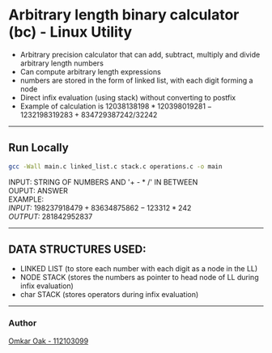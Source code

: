 # Arbitrary length binary calculator (bc) - Linux Utility
- Arbitrary precision calculator that can add, subtract, multiply and divide arbitrary length numbers
- Can compute arbitrary length expressions
- numbers are stored in the form of linked list, with each digit forming a node
- Direct infix evaluation (using stack) without converting to postfix
- Example of calculation is $12038138198*120398019281-1232198319283+834729387242/32242$

------------
## Run Locally

```bash
gcc -Wall main.c linked_list.c stack.c operations.c -o main
```
INPUT: STRING OF NUMBERS AND '+ - * /' IN BETWEEN  <br>
OUPUT: ANSWER <br>
EXAMPLE: <br>
_INPUT:_  $198237918479+83634875862-123312*242$  <br>
_OUTPUT:_  $281842952837$

------------

## DATA STRUCTURES USED:
- LINKED LIST (to store each number with each digit as a node in the LL)
- NODE STACK (stores the numbers as pointer to head node of LL during infix evaluation)
- char STACK (stores operators during infix evaluation)


-------------
### Author
[Omkar Oak - 112103099](https://github.com/omkaroak26)
